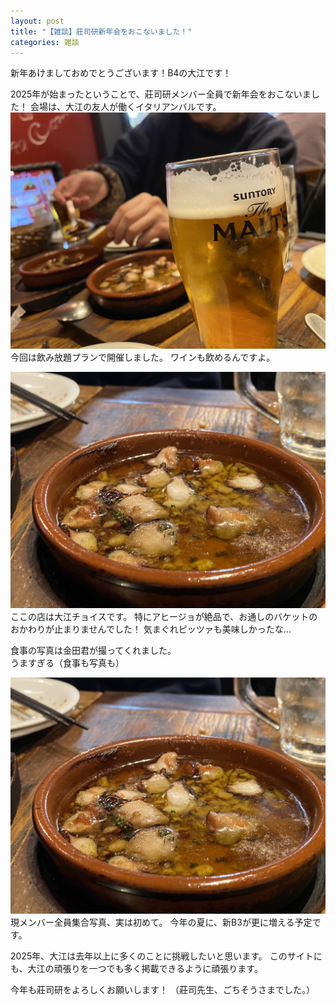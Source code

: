 ```yaml
---
layout: post
title: "【雑談】莊司研新年会をおこないました！"
categories: 雑談
---
```


新年あけましておめでとうございます！B4の大江です！

2025年が始まったということで、莊司研メンバー全員で新年会をおこないました！
会場は、大江の友人が働くイタリアンバルです。
![写真1](/assets/img/posts/20250114/NewYear1.jpg "ビールと大江")
今回は飲み放題プランで開催しました。
ワインも飲めるんですよ。

![写真2](/assets/img/posts/20250114/NewYear2.jpg "タコのアヒージョ。食べかけなのが逆に良い。")
ここの店は大江チョイスです。
特にアヒージョが絶品で、お通しのバケットのおかわりが止まりませんでした！
気まぐれピッツァも美味しかったな...

食事の写真は金田君が撮ってくれました。  
うますぎる（食事も写真も）

![写真3](/assets/img/posts/20250114/NewYear2.jpg "先生とB4とB3")
現メンバー全員集合写真、実は初めて。
今年の夏に、新B3が更に増える予定です。

2025年、大江は去年以上に多くのことに挑戦したいと思います。
このサイトにも、大江の頑張りを一つでも多く掲載できるように頑張ります。

今年も莊司研をよろしくお願いします！
（莊司先生、ごちそうさまでした。）